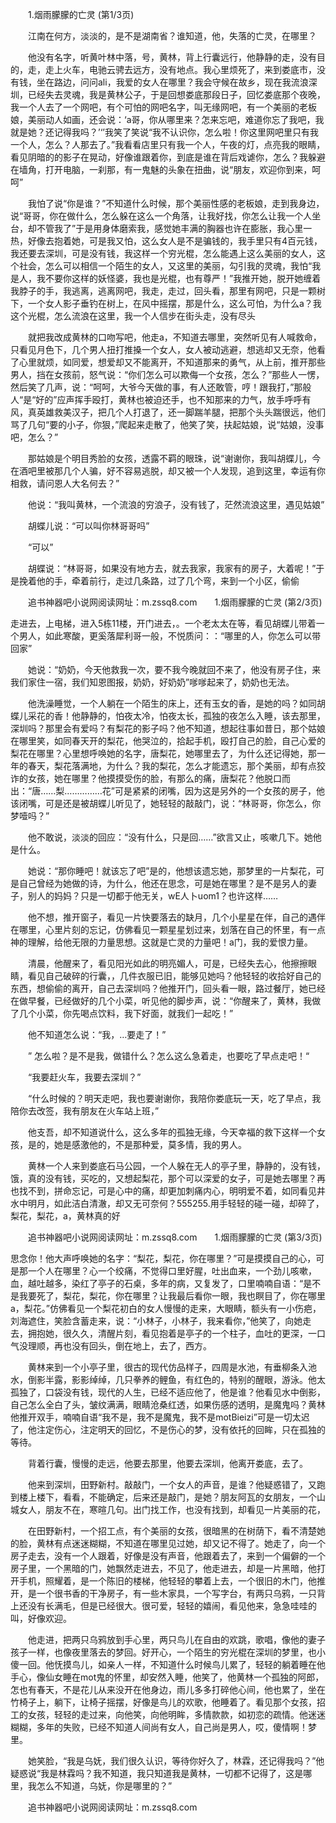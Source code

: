　　1.烟雨朦朦的亡灵 (第1/3页)

　　江南在何方，淡淡的，是不是湖南省？谁知道，他，失落的亡灵，在哪里？

　　他没有名字，听黄叶林中落，号，黄林，背上行囊远行，他静静的走，没有目的，走，走上火车，电驰云骋去远方，没有地点。我心里烦死了，来到娄底市，没有钱，坐在路边，问问ali，我爱的女人在哪里？我会守候在故乡，现在我流浪深圳，已经失去灵魂，我是黄林公子，于是回想娄底那段日子，回忆娄底那个夜晚，我一个人去了一个网吧，有个可怕的网吧名字，叫无缘网吧，有一个美丽的老板娘，美丽动人如画，还会说：‘a哥，你从哪里来？怎来忘吧，难道你忘了我吧，我就是她？还记得我吗？’‘’我笑了笑说“我不认识你，怎么啦！你这里网吧里只有我一个人，怎么？人那去了。”我看看店里只有我一个人，午夜的灯，点亮我的眼睛，看见阴暗的的影子在晃动，好像谁跟着你，到底是谁在背后戏谑你，怎么？我躲避在墙角，打开电脑，一刹那，有一鬼魅的头象在扭曲，说“朋友，欢迎你到来，呵呵”

　　我怕了说“你是谁？”不知道什么时候，那个美丽性感的老板娘，走到我身边，说“哥哥，你在做什么，怎么躲在这么一个角落，让我好找，你怎么让我一个人坐台，却不管我了”于是用身体磨索我，感觉她丰满的胸器也许在膨胀，我心里一热，好像去抱着她，可是我又怕，这么女人是不是骗钱的，我手里只有4百元钱，我还要去深圳，可是没有钱，我这样一个穷光棍，怎么能遇上这么美丽的女人，这个社会，怎么可以相信一个陌生的女人，又这里的美丽，勾引我的灵魂，我怕“我是人，我不要你这样的妖怪婆，我也是光棍，也有尊严！”我推开她，脱开她缠着我脖子的手，我逃离，逃离网吧，我走，走过，回头看，那里有网吧，只是一颗树下，一个女人影子垂钓在树上，在风中摇摆，那是什么，这么可怕，为什么a？我这个光棍，怎么流浪在这里，我一个人信步在街头走，没有尽头

　　就把我改成黄林的口吻写吧，他走a，不知道去哪里，突然听见有人喊救命，只看见月色下，几个男人扭打推搡一个女人，女人被动逃避，想逃却又无奈，他看了心里就烦，如同爱，想爱却又不能离开，不知道那来的勇气，从上前，推开那些男人，挡在女孩前，怒气说：“你们怎么可以欺侮一个女孩，怎么？”那些人一愣，然后笑了几声，说：“呵呵，大爷今天做的事，有人还敢管，哼！跟我打，”那般人“是“好的”应声挥手殴打，黄林也被迫还手，也不知那来的力气，放手呼呼有风，真英雄救美汉子，把几个人打退了，还一脚踹羊腿，把那个头头踹很远，他们骂了几句“要的小子，你狠，”爬起来走散了，他笑了笑，扶起姑娘，说“姑娘，没事吧，怎么？”

　　那姑娘是个明目秀脸的女孩，透露不羁的眼珠，说“谢谢你，我叫胡蝶儿，今在酒吧里被那几个人骗，好不容易逃脱，却又被一个人发现，追到这里，幸运有你相救，请问恩人大名何去？”

　　他说：“我叫黄林，一个流浪的穷浪子，没有钱了，茫然流浪这里，遇见姑娘”

　　胡蝶儿说：“可以叫你林哥哥吗”

　　“可以”

　　胡蝶说：“林哥哥，如果没有地方去，就去我家，我家有的房子，大着呢！”于是挽着他的手，牵着前行，走过几条路，过了几个弯，来到一个小区，偷偷

　　追书神器吧小说网阅读网址：m.zssq8.com　　1.烟雨朦朦的亡灵 (第2/3页)

走进去，上电梯，进入5栋11楼，开门进去，。一个老太太在等，看见胡蝶儿带着一个男人，如此寒酸，更奚落犀利哥一般，不悦质问：：“哪里的人，你怎么可以带回家”

　　她说：“奶奶，今天他救我一次，要不我今晚就回不来了，他没有房子住，来我们家住一宿，我们知恩图报，奶奶，好奶奶”嗲嗲起来了，奶奶也无法。

　　他洗澡睡觉，一个人躺在一个陌生的床上，还有玉女的香，是她的吗？如同胡蝶儿采花的香！他静静的，怕夜太冷，怕夜太长，孤独的夜怎么入睡，该去那里，深圳吗？那里会有爱吗？有梨花的影子吗？他不知道，想起往事如昔日，那个姑娘在哪里笑，如同春天开的梨花，他哭泣的，拾起手机，殴打自己的脸，自己心爱的梨花在哪里？心里想呼唤她的名字，唐梨花，她哪里去了，为什么还记得她，那一年的春天，梨花落满地，为什么？我的梨花，怎么才能遗忘，那个美丽，却有点狡诈的女孩，她在哪里？他摸摸受伤的脸，有那么的痛，唐梨花？他脱口而出：“唐……梨……………花”可是紧紧的闭嘴，因为这是另外的一个女孩的房子，他该闭嘴，可是还是被胡蝶儿听见了，她轻轻的敲敲门，说：“林哥哥，你怎么，你梦噎吗？”

　　他不敢说，淡淡的回应：“没有什么，只是回……”欲言又止，咳嗽几下。她他是什么。

　　她说：“那你睡吧！就该忘了吧”是的，他想该遗忘她，那梦里的一片梨花，可是自己曾经为她做的诗，为什么，他还在思念，可是她在哪里？是不是另人的妻子，别人的妈妈？只是一切都于他无关，wE人卜uom1？也许这样……

　　他不想，推开窗子，看见一片快要落去的缺月，几个小星星在伴，自己的遇伴在哪里，心里片刻的忘记，仿佛看见一颗星星划过来，划落在自己的怀里，有一点神的理解，给他无限的力量思想。这就是亡灵的力量吧！a门，我的爱恨力量。

　　清晨，他醒来了，看见阳光如此的明亮媚人，可是，已经失去心，他擦擦眼睛，看见自己破碎的行囊，，几件衣服已旧，能够见她吗？他轻轻的收拾好自己的东西，想偷偷的离开，自己去深圳吗？他推开门，回头看一眼，路过餐厅，她已经在做早餐，已经做好的几个小菜，听见他的脚步声，说：“你醒来了，黄林，我做了几个小菜，你先喝点饮料，我下好面，就我们一起吃！”

　　他不知道怎么说：“我，…要走了！”

　　”&nbsp;怎么啦？是不是我，做错什么？怎么这么急着走，也要吃了早点走吧！“

　　“我要赶火车，我要去深圳？”

　　“什么时候的？明天走吧，我也要谢谢你，我陪你娄底玩一天，吃了早点，我陪你去改签，我有朋友在火车站上班，”

　　他支吾，却不知道说什么，这么多年的孤独无缘，今天幸福的救下这样一个女孩，是的，她是感激他的，不是那种爱，莫多情，我的男人。

　　黄林一个人来到娄底石马公园，一个人躲在无人的亭子里，静静的，没有钱，饿，真的没有钱，买吃的，又想起梨花，那个可以深爱的女子，可是她去哪里？再也找不到，拼命忘记，可是心中的痛，却更加刺痛内心，明明爱不着，如同看见井水中明月，如此洁白清澈，却又无可奈何？555255.用手轻轻的碰一碰，却碎了，梨花，梨花，a，黄林真的好

　　追书神器吧小说网阅读网址：m.zssq8.com　　1.烟雨朦朦的亡灵 (第3/3页)

思念你！他大声呼唤她的名字：“梨花，梨花，你在哪里？”可是摸摸自己的心，可是那一个人在哪里？心一个绞痛，不觉得口里好腥，吐出血来，一个劲儿咳嗽，血，越吐越多，染红了亭子的石桌，多年的病，又复发了，口里喃喃自语：“是不是我要死了，梨花，梨花，你在哪里？让我最后看你一眼，我也瞑目了，你在哪里a，梨花。”仿佛看见一个梨花初白的女人慢慢的走来，大眼睛，额头有一小伤疤，刘海遮住，笑脸含蓄走来，说：“小林子，小林子，我来看你，”他笑了，向她走去，拥抱她，很久久，清醒片刻，看见抱着是亭子的一个柱子，血吐的更深，一口气没理顺，再也没有回头，倒在地上，去了，西方。

　　黄林来到一个小亭子里，很古的现代仿品样子，四周是水池，有垂柳条入池水，倒影半露，影影绰绰，几只拳养的鲤鱼，有红色的，特别的醒眼，游泳。他太孤独了，口袋没有钱，现代的人生，已经不适应他了，他是谁？他看见水中倒影，自己怎么全白了头，皱纹满满，眼睛沧桑红透，如果伤感的透明，是魔鬼吗？黄林他推开双手，喃喃自语“我不是，我不是魔鬼，我不是motBieizi”可是一切太迟了，他注定伤心，注定明天的回忆，不是伤心的梦，没有依托的回眸，只在孤独的等待。

　　背着行囊，慢慢的走远，他要去那里，他要去深圳，他离开娄底，去了。

　　他来到深圳，田野新村。敲敲门，一个女人的声音，是谁？他疑惑错了，又跑到楼上楼下，看看，不能确定，后来还是敲门，是她？朋友阿瓦的女朋友，一个山城女人，朋友不在，寒暄几句。出门找工作，也没有找到，却看见一片美丽的花，

　　在田野新村，一个招工点，有个美丽的女孩，很暗黑的在树荫下，看不清楚她的脸，黄林有点迷迷糊糊，不知道在哪里见过她，却又记不得了。她走了，向一个房子走去，没有一个人跟着，好像是没有声音，他跟着去了，来到一个偏僻的一个房子里，一个黑暗的门，她飘然走进去，不见了，他走进去，却是一片黑暗，他打开手机，照耀着，是一个陈旧的楼梯，他轻轻的攀着上去，一个很旧的木门，他推开，是一个很书香的干净房子，有一些木家具，一个写字台，有两只乌鸦，一只背上还没有长满毛，但是已经很大。很可爱，轻轻的嬉闹，看见他来，急急哇哇的叫，好像欢迎。

　　他走进，把两只乌鸦放到手心里，两只鸟儿在自由的欢跳，歌唱，像他的妻子孩子一样，也像夜里落去的梦回。好开心，一个陌生的穷光棍在深圳的梦里，也小傻一回。他怃摸鸟儿，如亲人一样，不知道什么时候鸟儿累了，轻轻的躺着睡在他手心，像仙女睡在mot鬼的怀里，却安然入睡，他笑了，他黄林一个孤独的阿郎，怎也有春天，不是花儿从来没开在他身边，雨儿多多打碎他心间，他也累了，坐在竹椅子上，躺下，让椅子摇摆，好像是鸟儿的欢歌，他睡着了。看见那个女孩，招工的女孩，轻轻的走过来，向他笑，向他明眸，多情款款，如初恋的疏情。他迷迷糊糊，多年的失败，已经不知道人间尚有女人，自己尚是男人，哎，傻情啊！梦里。

　　她笑脸，“我是乌妩，我们很久认识，等待你好久了，林霖，还记得我吗？”他疑惑说“我是林霖吗？我不知道，我只知道我是黄林，一切都不记得了，这是哪里，我怎么不知道，乌妩，你是哪里的？”

　　追书神器吧小说网阅读网址：m.zssq8.com